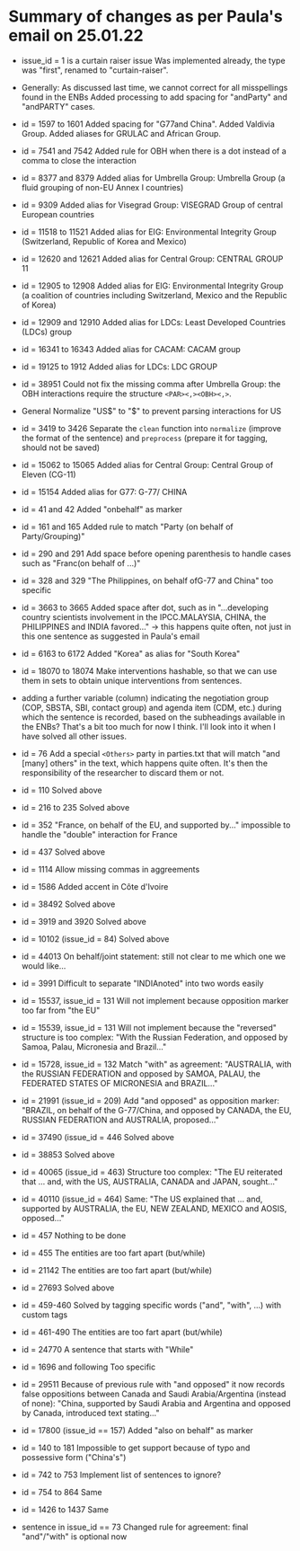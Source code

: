 # Summary of changes as per Paula's email on 25.01.22

- issue_id = 1 is a curtain raiser issue
  Was implemented already, the type was "first", renamed to "curtain-raiser".

- Generally: As discussed last time, we cannot correct for all misspellings found in the ENBs
  Added processing to add spacing for "andParty" and "andPARTY" cases.

- id = 1597 to 1601
  Added spacing for "G77and China".
  Added Valdivia Group.
  Added aliases for GRULAC and African Group.

- id = 7541 and 7542
  Added rule for OBH when there is a dot instead of a comma to close the interaction

- id = 8377 and 8379
  Added alias for Umbrella Group: Umbrella Group (a fluid grouping of non-EU Annex I countries)

- id = 9309
  Added alias for Visegrad Group: VISEGRAD Group of central European countries

- id = 11518 to 11521
  Added alias for EIG: Environmental Integrity Group (Switzerland, Republic of Korea and Mexico)

- id = 12620 and 12621
  Added alias for Central Group: CENTRAL GROUP 11

- id = 12905 to 12908
  Added alias for EIG: Environmental Integrity Group (a coalition of countries including Switzerland, Mexico and the Republic of Korea)

- id = 12909 and 12910
  Added alias for LDCs: Least Developed Countries (LDCs) group

- id = 16341 to 16343
  Added alias for CACAM: CACAM group

- id = 19125 to 1912
  Added alias for LDCs: LDC GROUP

- id = 38951
  Could not fix the missing comma after Umbrella Group: the OBH interactions require the structure `<PAR><,><OBH><,>`.

- General
  Normalize "US$" to "$" to prevent parsing interactions for US

- id = 3419 to 3426
  Separate the `clean` function into `normalize` (improve the format of the sentence) and `preprocess` (prepare it for tagging, should not be saved)

- id = 15062 to 15065
  Added alias for Central Group: Central Group of Eleven (CG-11)

- id = 15154
  Added alias for G77: G-77/ CHINA

- id = 41 and 42
  Added "onbehalf" as marker

- id = 161 and 165
  Added rule to match "Party (on behalf of Party/Grouping)"

- id = 290 and 291
  Add space before opening parenthesis to handle cases such as "Franc(on behalf of ...)"

- id = 328 and 329
  "The Philippines, on behalf ofG-77 and China" too specific

- id = 3663 to 3665
  Added space after dot, such as in "...developing country scientists involvement in the IPCC.MALAYSIA, CHINA, the PHILIPPINES and INDIA favored..." -> this happens quite often, not just in this one sentence as suggested in Paula's email

- id = 6163 to 6172
  Added "Korea" as alias for "South Korea"

- id = 18070 to 18074
  Make interventions hashable, so that we can use them in sets to obtain unique interventions from sentences.

- adding a further variable (column) indicating the negotiation group (COP, SBSTA, SBI, contact group) and agenda item (CDM, etc.) during which the sentence is recorded, based on the subheadings available in the ENBs?
  That's a bit too much for now I think. I'll look into it when I have solved all other issues.

- id = 76
  Add a special `<Others>` party in parties.txt that will match "and [many] others" in the text, which happens quite often. It's then the responsibility of the researcher to discard them or not.

- id = 110
  Solved above

- id = 216 to 235
  Solved above

- id = 352
  "France, on behalf of the EU, and supported by..." impossible to handle the "double" interaction for France

- id = 437
  Solved above

- id = 1114
  Allow missing commas in aggreements

- id = 1586
  Added accent in Côte d'Ivoire

- id = 38492
  Solved above

- id = 3919 and 3920
  Solved above

- id = 10102 (issue_id = 84)
  Solved above

- id = 44013
  On behalf/joint statement: still not clear to me which one we would like...

- id = 3991
  Difficult to separate "INDIAnoted" into two words easily

- id = 15537, issue_id = 131
  Will not implement because opposition marker too far from "the EU"

- id = 15539, issue_id = 131
  Will not implement because the "reversed" structure is too complex: "With the Russian Federation, and opposed by Samoa, Palau, Micronesia and Brazil..."

- id = 15728, issue_id = 132
  Match "with" as agreement: "AUSTRALIA, with the RUSSIAN FEDERATION and opposed by SAMOA, PALAU, the FEDERATED STATES OF MICRONESIA and BRAZIL..."

- id = 21991 (issue_id = 209)
  Add "and opposed" as opposition marker: "BRAZIL, on behalf of the G-77/China, and opposed by CANADA, the EU, RUSSIAN FEDERATION and AUSTRALIA, proposed..."

- id = 37490 (issue_id = 446
  Solved above

- id = 38853
  Solved above

- id = 40065 (issue_id = 463)
  Structure too complex: "The EU reiterated that ... and, with the US, AUSTRALIA, CANADA and JAPAN, sought..."

- id = 40110 (issue_id = 464)
  Same: "The US explained that ... and, supported by AUSTRALIA, the EU, NEW ZEALAND, MEXICO and AOSIS, opposed..."

- id = 457
  Nothing to be done

- id = 455
  The entities are too fart apart (but/while)

- id = 21142
  The entities are too fart apart (but/while)

- id = 27693
  Solved above

- id = 459-460
  Solved by tagging specific words ("and", "with", ...) with custom tags

- id = 461-490
  The entities are too fart apart (but/while)

- id = 24770
  A sentence that starts with "While"

- id = 1696 and following
  Too specific

- id = 29511
  Because of previous rule with "and opposed" it now records false oppositions between Canada and Saudi Arabia/Argentina (instead of none): "China, supported by Saudi Arabia and Argentina and opposed by Canada, introduced text stating..."

- id = 17800 (issue_id == 157)
  Added "also on behalf" as marker

- id = 140 to 181
  Impossible to get support because of typo and possessive form ("China's")

- id = 742 to 753
  Implement list of sentences to ignore?

- id = 754 to 864
  Same

- id = 1426 to 1437
  Same

- sentence in issue_id == 73
  Changed rule for agreement: final "and"/"with" is optional now
